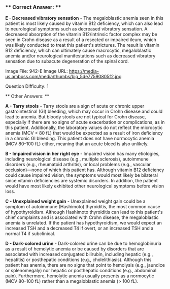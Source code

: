 ### ** Correct Answer: **

**E - Decreased vibratory sensation** - The megaloblastic anemia seen in this patient is most likely caused by vitamin B12 deficiency, which can also lead to neurological symptoms such as decreased vibratory sensation. A decreased absorption of the vitamin B12/intrinsic factor complex may be seen in Crohn disease as a result of a resected or impaired ileum, which was likely conducted to treat this patient's strictures. The result is vitamin B12 deficiency, which can ultimately cause macrocytic, megaloblastic anemia and/or neurological manifestations such as decreased vibratory sensation due to subacute degeneration of the spinal cord.

Image File: 942-E
Image URL: https://media-us.amboss.com/media/thumbs/big_5de77590805f2.jpg

Question Difficulty: 1

** Other Answers: **

**A - Tarry stools** - Tarry stools are a sign of acute or chronic upper gastrointestinal (GI) bleeding, which may occur in Crohn disease and could lead to anemia. But bloody stools are not typical for Crohn disease, especially if there are no signs of acute exacerbation or complications, as in this patient. Additionally, the laboratory values do not reflect the microcytic anemia (MCV < 80 fL) that would be expected as a result of iron deficiency in a chronic GI bleeding. This patient does not have normocytic anemia (MCV 80–100 fL) either, meaning that an acute bleed is also unlikely.

**B - Impaired vision in her right eye** - Impaired vision has many etiologies, including neurological disease (e.g., multiple sclerosis), autoimmune disorders (e.g., rheumatoid arthritis), or local problems (e.g., vascular occlusion)—none of which this patient has. Although vitamin B12 deficiency could cause impaired vision, the symptoms would most likely be bilateral since vitamin deficiencies are systemic disorders. In addition, the patient would have most likely exhibited other neurological symptoms before vision loss.

**C - Unexplained weight gain** - Unexplained weight gain could be a symptom of autoimmune (Hashimoto) thyroiditis, the most common cause of hypothyroidism. Although Hashimoto thyroiditis can lead to this patient's chief complaints and is associated with Crohn disease, the megaloblastic anemia is unrelated. If the patient has hypothyroidism, we would expect an increased TSH and a decreased T4 if overt, or an increased TSH and a normal T4 if subclinical.

**D - Dark-colored urine** - Dark-colored urine can be due to hemoglobinuria as a result of hemolytic anemia or be caused by disorders that are associated with increased conjugated bilirubin, including hepatic (e.g., hepatitis) or posthepatic conditions (e.g., cholelithiasis). Although this patient has anemia, there are no signs that point to hemolysis (e.g., jaundice or splenomegaly) nor hepatic or posthepatic conditions (e.g., abdominal pain). Furthermore, hemolytic anemia usually presents as a normocytic (MCV 80–100 fL) rather than a megaloblastic anemia (> 100 fL).

